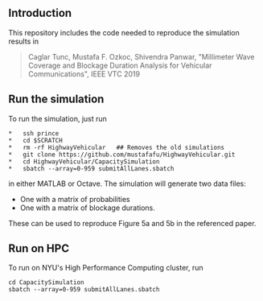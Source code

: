 ## Introduction

This repository includes the code needed to reproduce the simulation results in

> Caglar Tunc, Mustafa F. Ozkoc, Shivendra Panwar, 
> "Millimeter Wave Coverage and Blockage Duration Analysis for Vehicular Communications",
> IEEE VTC 2019

## Run the simulation

To run the simulation, just run

```
*	ssh prince
*	cd $SCRATCH
*	rm -rf HighwayVehicular   ## Removes the old simulations
*	git clone https://github.com/mustafafu/HighwayVehicular.git
*	cd HighwayVehicular/CapacitySimulation
*	sbatch --array=0-959 submitAllLanes.sbatch
```

in either MATLAB or Octave. The simulation will generate two data files:

* One with a matrix of probabilities
* One with a matrix of blockage durations.

These can be used to reproduce Figure 5a and 5b in the referenced paper.

## Run on HPC

To run on NYU's High Performance Computing cluster, run

```
cd CapacitySimulation
sbatch --array=0-959 submitAllLanes.sbatch
```
